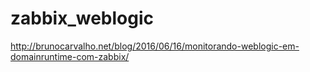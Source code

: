 # zabbix_weblogic

http://brunocarvalho.net/blog/2016/06/16/monitorando-weblogic-em-domainruntime-com-zabbix/
